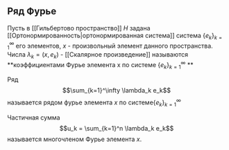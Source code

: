 ## Ряд Фурье
Пусть в [[Гильбертово пространство]] $H$ задана [[Ортонормированность|ортонормированная система]] система $\{e_k\}_{k=1}^\infty$ его элементов, $x$ - произвольный элемент данного пространства.
Числа $\lambda_k = (x,e_k)$ - [[Скалярное произведение]] называются **коэффициентами Фурье элемента x по системе  $\{e_k\}_{k=1}^\infty$ ** 

Ряд $$\sum_{k=1}^\infty \lambda_k e_k$$
называется рядом фурье элемента $x$ по системе$\{e_k\}_{k=1}^\infty$

Частичная сумма $$u_k = \sum_{k=1}^n \lambda_k e_k$$
называется многочленом Фурье элемента $x$.